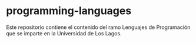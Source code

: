 # programming-languages
Este repositorio contiene el contenido del ramo Lenguajes de Programación que se imparte en la Universidad de Los Lagos.
<!--stackedit_data:
eyJoaXN0b3J5IjpbMTAxODExMDMxNF19
-->